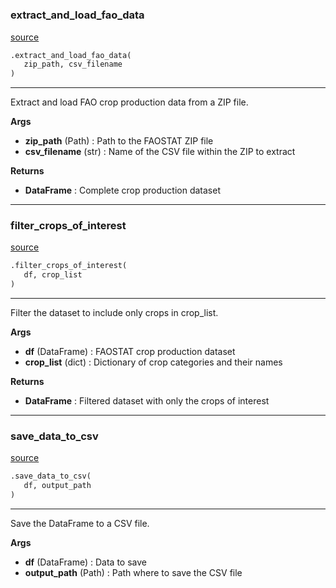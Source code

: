#


### extract_and_load_fao_data
[source](https://github.com/allfed/My-Super-Cool-Respository/blob/master/src/get_FAO_data.py/#L10)
```python
.extract_and_load_fao_data(
   zip_path, csv_filename
)
```

---
Extract and load FAO crop production data from a ZIP file.


**Args**

* **zip_path** (Path) : Path to the FAOSTAT ZIP file
* **csv_filename** (str) : Name of the CSV file within the ZIP to extract


**Returns**

* **DataFrame**  : Complete crop production dataset


----


### filter_crops_of_interest
[source](https://github.com/allfed/My-Super-Cool-Respository/blob/master/src/get_FAO_data.py/#L47)
```python
.filter_crops_of_interest(
   df, crop_list
)
```

---
Filter the dataset to include only crops in crop_list.


**Args**

* **df** (DataFrame) : FAOSTAT crop production dataset
* **crop_list** (dict) : Dictionary of crop categories and their names


**Returns**

* **DataFrame**  : Filtered dataset with only the crops of interest


----


### save_data_to_csv
[source](https://github.com/allfed/My-Super-Cool-Respository/blob/master/src/get_FAO_data.py/#L72)
```python
.save_data_to_csv(
   df, output_path
)
```

---
Save the DataFrame to a CSV file.


**Args**

* **df** (DataFrame) : Data to save
* **output_path** (Path) : Path where to save the CSV file

